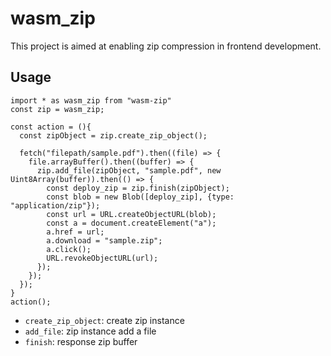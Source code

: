 # wasm_zip

This project is aimed at enabling zip compression in frontend development.

## Usage

```
import * as wasm_zip from "wasm-zip"
const zip = wasm_zip;

const action = (){
  const zipObject = zip.create_zip_object();

  fetch("filepath/sample.pdf").then((file) => {
    file.arrayBuffer().then((buffer) => {
      zip.add_file(zipObject, "sample.pdf", new Uint8Array(buffer)).then(() => {
        const deploy_zip = zip.finish(zipObject);
        const blob = new Blob([deploy_zip], {type: "application/zip"});
        const url = URL.createObjectURL(blob);
        const a = document.createElement("a");
        a.href = url;
        a.download = "sample.zip";
        a.click();
        URL.revokeObjectURL(url);
      });
    });
  });
}
action();
```

- `create_zip_object`: create zip instance
- `add_file`: zip instance add a file
- `finish`: response zip buffer
